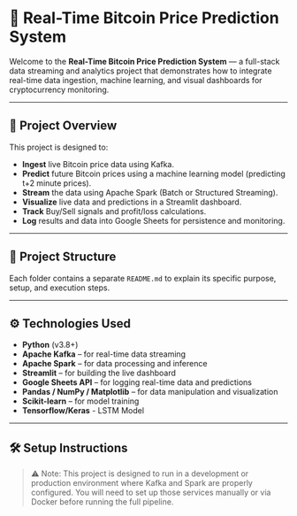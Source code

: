 # 🔮 Real-Time Bitcoin Price Prediction System

Welcome to the **Real-Time Bitcoin Price Prediction System** — a full-stack data streaming and analytics project that demonstrates how to integrate real-time data ingestion, machine learning, and visual dashboards for cryptocurrency monitoring.

---

## 🚀 Project Overview

This project is designed to:
- **Ingest** live Bitcoin price data using Kafka.
- **Predict** future Bitcoin prices using a machine learning model (predicting t+2 minute prices).
- **Stream** the data using Apache Spark (Batch or Structured Streaming).
- **Visualize** live data and predictions in a Streamlit dashboard.
- **Track** Buy/Sell signals and profit/loss calculations.
- **Log** results and data into Google Sheets for persistence and monitoring.

---

## 🧱 Project Structure



Each folder contains a separate `README.md` to explain its specific purpose, setup, and execution steps.

---

## ⚙️ Technologies Used

- **Python** (v3.8+)
- **Apache Kafka** – for real-time data streaming
- **Apache Spark** – for data processing and inference
- **Streamlit** – for building the live dashboard
- **Google Sheets API** – for logging real-time data and predictions
- **Pandas / NumPy / Matplotlib** – for data manipulation and visualization
- **Scikit-learn** – for model training
- **Tensorflow/Keras** - LSTM Model

---

## 🛠️ Setup Instructions

> ⚠️ Note: This project is designed to run in a development or production environment where Kafka and Spark are properly configured. You will need to set up those services manually or via Docker before running the full pipeline.
